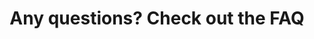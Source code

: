 ---
title: "Any questions? Check out the FAQ"
paragraph: "Certainly! The FAQ section provides answers to common questions. It covers a variety of topics and aims to address user queries efficiently."
image: "/assets/images/benefits/Vector.png"
question1: "Q. Why should I donate to Kiran Foundation?"
answer1:  "Yes, more than one student from the same family can also apply for the scholarship."

question2: "Q. How will my donation be used?"
answer2:  "Yes, more than one student from the same family can also apply for the scholarship."

question3: "Q.Is my donation tax-deductible?"
answer3:  "Yes, more than one student from the same family can also apply for the scholarship."

question4: "Q.  Is it safe to donate online?"
answer4:  "Yes, more than one student from the same family can also apply for the scholarship."

question5: "Q. Will I receive a confirmation of my donation?"
answer5:  "Yes, more than one student from the same family can also apply for the scholarship."
---